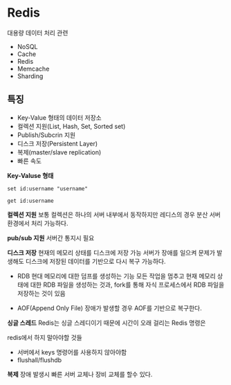 # Redis

대용량 데이터 처리 관련
- NoSQL
- Cache
- Redis
- Memcache
- Sharding


## 특징
- Key-Value 형태의 데이터 저장소
- 컬렉션 지원(List, Hash, Set, Sorted set)
- Publish/Subcrin 지원
- 디스크 저장(Persistent Layer)
- 복제(master/slave replication)
- 빠른 속도

**Key-Valuse 형태**

```
set id:username "username"

get id:username
```

**컬렉션 지원**
보통 컬렉션은 하나의 서버 내부에서 동작하지만 레디스의 경우 분산 서버 환경에서 처리 가능하다.

**pub/sub 지원**
서버간 통지시 필요

**디스크 저장**
현재의 메모리 상태를 디스크에 저장 가능
서버가 장애를 일으켜 문제가 발생해도 디스크에 저장된 데이터를 기반으로 다시 복구 가능하다.
- RDB
현대 메모리에 대한 덤프를 생성하는 기능
모든 작업을 멈추고 현재 메모리 상태에 대한 RDB 파일을 생성하는 것과, fork를 통해 자식 프로세스에서 RDB 파일을 저장하는 것이 있음


- AOF(Append Only File)
장애가 발생할 경우 AOF를 기반으로 복구한다.



**싱글 스레드**
Redis는 싱글 스레디이기 때문에 시간이 오래 걸리는 Redis 명령은

redis에서 하지 말아야할 것들
- 서버에서 keys 명령어를 사용하지 않아야함
- flushall/flushdb


**복제**
장애 발생시 빠른 서버 교체나 장비 교체를 할수 있다.